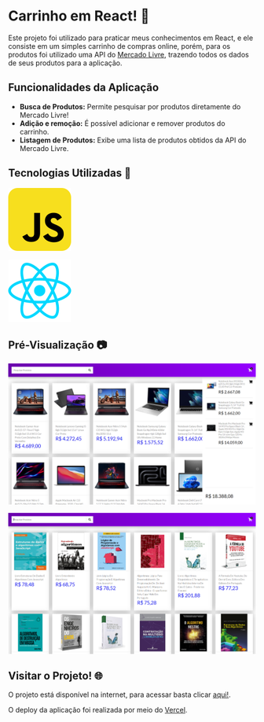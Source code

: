# Carrinho em React! 🛒

Este projeto foi utilizado para praticar meus conhecimentos em React, e ele consiste em um simples carrinho de compras online, porém, para os produtos foi utilizado uma API do [Mercado Livre](https://www.mercadolivre.com.br/), trazendo todos os dados de seus produtos para a aplicação.

## Funcionalidades da Aplicação

- **Busca de Produtos:** Permite pesquisar por produtos diretamente do Mercado Livre!
- **Adição e remoção:** É possível adicionar e remover produtos do carrinho.
- **Listagem de Produtos:** Exibe uma lista de produtos obtidos da API do Mercado Livre.

## Tecnologias Utilizadas 🧰

![Javascript](ReadmeImages/javascript-svgrepo-com.svg)

![React](ReadmeImages/react-svgrepo-com.svg)

## Pré-Visualização 📷

![App Screenshot](ReadmeImages/Screenshot_1.png)

![App Screenshot](ReadmeImages/Screenshot_2.png)

## Visitar o Projeto! 🌐

O projeto está disponível na internet, para acessar basta clicar [aqui!](https://carrinho-react-ten.vercel.app/).

O deploy da aplicação foi realizada por meio do [Vercel](https://vercel.com/).
